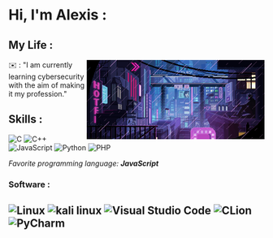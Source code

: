 # Hi, I'm Alexis : 

## My Life : 

<img align="right" alt="penguin" width="350" src="img/img.gif" />

✉️ : "I am currently learning cybersecurity with the aim of making it my profession." 

[42tm]: https://github.com/42tm
[abyss]: https://github.com/abyss-inc
[ur]: https://rochester.edu
[siggraph]: https://siggraph.org
[taperk]: https://taperk.com
[roclab]: https://roclab.io

## Skills : 

![C](https://img.shields.io/badge/C-A8B9CC?logo=c&logoColor=white&style=for-the-badge)
![C++](https://img.shields.io/badge/C++-00599C?logo=cplusplus&logoColor=white&style=for-the-badge)
![JavaScript](https://img.shields.io/badge/JavaScript-F7DF1E?logo=javascript&logoColor=black&style=for-the-badge)
![Python](https://img.shields.io/badge/Python-3776AB?logo=python&logoColor=white&style=for-the-badge)
![PHP](https://img.shields.io/badge/PHP-777BB4?style=for-the-badge&logo=php&logoColor=white)


_Favorite programming language: <strong> JavaScript_ </strong>

### Software :

![Linux](https://img.shields.io/badge/Linux-FCC624?logo=Linux&logoColor=black&style=for-the-badge)
![kali linux](https://img.shields.io/badge/Kali_Linux-557C94?style=for-the-badge&logo=kali-linux&logoColor=white)
![Visual Studio Code](https://img.shields.io/badge/VSCode-007ACC?logo=visualstudiocode&logoColor=white&style=for-the-badge)
![CLion](https://img.shields.io/badge/CLion-000000?style=for-the-badge&logo=clion&logoColor=white)
![PyCharm](https://img.shields.io/badge/PyCharm-000000.svg?&style=for-the-badge&logo=PyCharm&logoColor=white)
---
